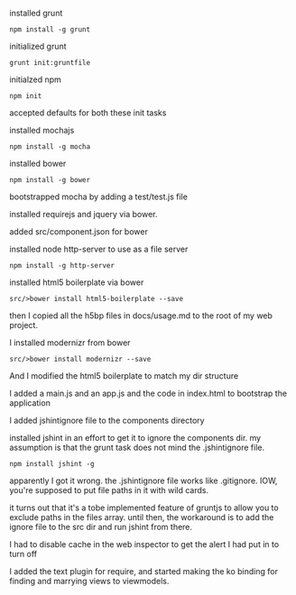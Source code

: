 installed grunt

    npm install -g grunt 
initialized grunt

    grunt init:gruntfile
initialzed npm

    npm init
accepted defaults for both these init tasks

installed mochajs

    npm install -g mocha
installed bower

    npm install -g bower

bootstrapped mocha by adding a test/test.js file

installed requirejs and jquery via bower.

added src/component.json for bower

installed node http-server to use as a file server

    npm install -g http-server

installed html5 boilerplate via bower

    src/>bower install html5-boilerplate --save

then I copied all the h5bp files in docs/usage.md to the root of my web project.

I installed modernizr from bower

    src/>bower install modernizr --save
And I modified the html5 boilerplate to match my dir structure

I added a main.js and an app.js and the code in index.html to bootstrap the application

I added jshintignore file to the components directory

installed jshint in an effort to get it to ignore the components dir.  my assumption is that the grunt
task does not mind the .jshintignore file.

    npm install jshint -g
apparently I got it wrong. the .jshintignore file works like .gitignore. IOW, you're supposed to put
file paths in it with wild cards.

it turns out that it's a tobe implemented feature of gruntjs to allow you to exclude paths in the files
array. until then, the workaround is to add the ignore file to the src dir and run jshint from there.

I had to disable cache in the web inspector to get the alert I had put in to turn off

I added the text plugin for require, and started making the ko binding for finding and marrying views
to viewmodels.